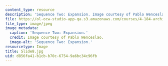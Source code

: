 ```yaml
---
content_type: resource
description: 'Sequence Two: Expansion. Image courtesy of Pablo Wenceslao.'
file: https://ol-ocw-studio-app-qa.s3.amazonaws.com/courses/4-184-architectural-design-workshop-collage-method-and-form-spring-2004/d856fa41b1cbb70c67549a6bc34c96fb_Slide8.jpg
file_type: image/jpeg
image_metadata:
  caption: 'Sequence Two: Expansion.'
  credit: Image courtesy of Pablo Wenceslao.
  image-alt: 'Sequence Two: Expansion.'
resourcetype: Image
title: Slide8.jpg
uid: d856fa41-b1cb-b70c-6754-9a6bc34c96fb
---
```

